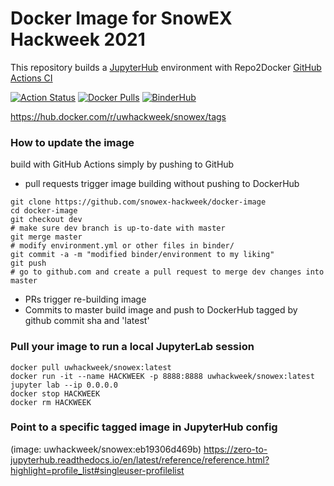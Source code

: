 # Docker Image for SnowEX Hackweek 2021

This repository builds a [JupyterHub](https://jupyter.org/hub) environment with Repo2Docker [GitHub Actions CI](https://github.com/jupyterhub/repo2docker-action)

[![Action Status](https://github.com/snowex-hackweek/docker-image/workflows/CI/badge.svg)](https://github.com/snowex-hackweek/docker-image/actions)
[![Docker Pulls](https://img.shields.io/docker/pulls/uwhackweek/snowex)](https://hub.docker.com/r/uwhackweek/snowex/tags)
[![BinderHub](https://mybinder.org/badge_logo.svg)](https://mybinder.org/v2/gh/snowex-hackweek/docker-image/main?urlpath=git-pull%3Frepo%3Dhttps%253A%252F%252Fgithub.com%252Fsnowex-hackweek%252Fwebsite%26urlpath%3Dlab%252Ftree%252Fwebsite%252Fbook%252Ftutorials%26branch%3Dmain)

https://hub.docker.com/r/uwhackweek/snowex/tags

### How to update the image

build with GitHub Actions simply by pushing to GitHub

* pull requests trigger image building without pushing to DockerHub
```
git clone https://github.com/snowex-hackweek/docker-image
cd docker-image
git checkout dev
# make sure dev branch is up-to-date with master
git merge master
# modify environment.yml or other files in binder/
git commit -a -m "modified binder/environment to my liking"
git push
# go to github.com and create a pull request to merge dev changes into master
```

* PRs trigger re-building image
* Commits to master build image and push to DockerHub tagged by github commit sha and 'latest'

### Pull your image to run a local JupyterLab session
```
docker pull uwhackweek/snowex:latest
docker run -it --name HACKWEEK -p 8888:8888 uwhackweek/snowex:latest jupyter lab --ip 0.0.0.0
docker stop HACKWEEK
docker rm HACKWEEK
```

### Point to a specific tagged image in JupyterHub config
(image: uwhackweek/snowex:eb19306d469b)
https://zero-to-jupyterhub.readthedocs.io/en/latest/reference/reference.html?highlight=profile_list#singleuser-profilelist
